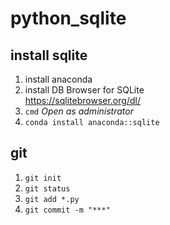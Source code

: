 # python_sqlite
## install sqlite
1. install anaconda
2. install DB Browser for SQLite  
  <https://sqlitebrowser.org/dl/>
3. `cmd` *Open as administrator*
4. `conda install anaconda::sqlite`
## git
1. `git init`
2. `git status`
3. `git add *.py`
4. `git commit -m "***"`
